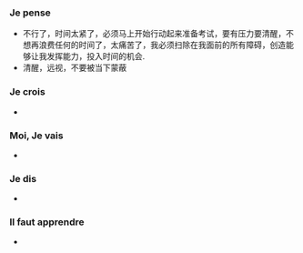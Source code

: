 ### Je pense
- 不行了，时间太紧了，必须马上开始行动起来准备考试，要有压力要清醒，不想再浪费任何的时间了，太痛苦了，我必须扫除在我面前的所有障碍，创造能够让我发挥能力，投入时间的机会.  
- 清醒，远视，不要被当下蒙蔽


### Je crois
- 


### Moi, Je vais
- 


### Je dis
- 


### Il faut apprendre
- 